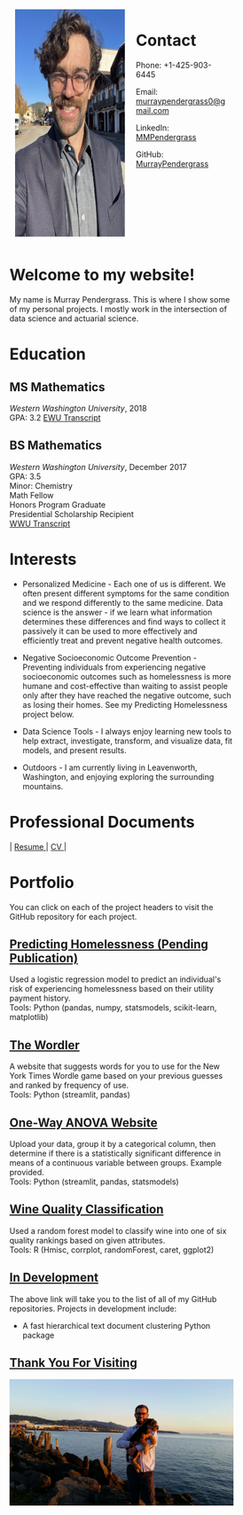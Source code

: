 <style>
* {
  box-sizing: border-box;
}

.row {
  display: flex;
}

/* Create two equal columns that sits next to each other */
.column {
  flex: 50%;
  padding: 10px;
}
</style>

<div class="row">
  <div class="column">
    <img src="./photos/headshot2_1668x2223.jpeg" height="410" width="315" alt="glasses">
  </div>
  <div class="column">
    <h1>Contact</h1>
    <p>Phone: +1-425-903-6445</p>
    <p>Email: <a href="mailto:murraypendergrass0@gmail.com">murraypendergrass0@gmail.com</a> </p>
    <p>LinkedIn: <a href="https://www.linkedin.com/in/mmpendergrass/">MMPendergrass</a></p> 
    <p>GitHub: <a href="https://github.com/MurrayPendergrass">MurrayPendergrass</a></p>
  </div>
</div>

# Welcome to my website!
My name is Murray Pendergrass. This is where I show some of my personal projects. I mostly work in the intersection of data science and actuarial science.

# Education
## MS Mathematics
_Western Washington University_, 2018  
GPA: 3.2 
[EWU Transcript](transcripts/EWU_transcript.pdf)

## BS Mathematics
_Western Washington University_, December 2017  
GPA: 3.5  
Minor: Chemistry  
Math Fellow  
Honors Program Graduate  
Presidential Scholarship Recipient  
[WWU Transcript](transcripts/WWU_transcript.pdf)  

# Interests
* Personalized Medicine - Each one of us is different. We often present different symptoms for the same condition and we respond differently to the same medicine. Data science is the answer - if we learn what information determines these differences and find ways to collect it passively it can be used to more effectively and efficiently treat and prevent negative health outcomes.   

* Negative Socioeconomic Outcome Prevention - Preventing individuals from experiencing negative socioeconomic outcomes such as homelessness is more humane and cost-effective than waiting to assist people only after they have reached the negative outcome, such as losing their homes. See my Predicting Homelessness project below.

* Data Science Tools - I always enjoy learning new tools to help extract, investigate, transform, and visualize data, fit models, and present results.

* Outdoors - I am currently living in Leavenworth, Washington, and enjoying exploring the surrounding mountains. 

# Professional Documents
| <a href="https://middlec000.github.io/resume/resume.pdf" target="_blank"> Resume </a> | <a href="https://middlec000.github.io/cv/cv.pdf" target="_blank"> CV </a> |

# Portfolio
You can click on each of the project headers to visit the GitHub repository for each project.

## [Predicting Homelessness (Pending Publication)](https://github.com/middlec000/SPA_predict_homelessness)
Used a logistic regression model to predict an individual's risk of experiencing homelessness based on their utility payment history.  
Tools: Python (pandas, numpy, statsmodels, scikit-learn, matplotlib)

## [The Wordler](https://github.com/middlec000/wordler)
A website that suggests words for you to use for the New York Times Wordle game based on your previous guesses and ranked by frequency of use.  
Tools: Python (streamlit, pandas)


## [One-Way ANOVA Website](https://share.streamlit.io/middlec000/grades_vs_student_characteristic/main/src/main.py)
Upload your data, group it by a categorical column, then determine if there is a statistically significant difference in means of a continuous variable between groups. Example provided.  
Tools: Python (streamlit, pandas, statsmodels)

## [Wine Quality Classification](https://github.com/middlec000/wine_quality)
Used a random forest model to classify wine into one of six quality rankings based on given attributes.  
Tools: R (Hmisc, corrplot, randomForest, caret, ggplot2)

## [In Development](https://github.com/middlec000?tab=repositories)
The above link will take you to the list of all of my GitHub repositories. Projects in development include:
* A fast hierarchical text document clustering Python package

## [Thank You For Visiting](https://murraypendergrass.github.io)
<img src="./photos/mendog.jpg">
